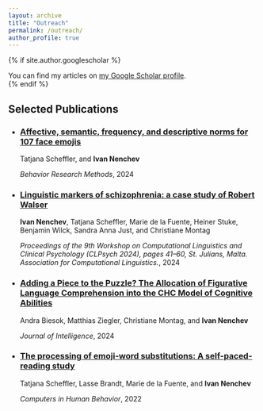 ```yaml
---
layout: archive
title: "Outreach"
permalink: /outreach/
author_profile: true
---
```


{% if site.author.googlescholar %}
  <div class="wordwrap">You can find my articles on <a href="https://scholar.google.com/citations?hl=en&user=kjmxxD0AAAAJ">my Google Scholar profile</a>.</div>
{% endif %}


<h2>Selected Publications</h2>
<ul>
  <li>
    <h3><a href="https://link.springer.com/article/10.3758/s13428-024-02444-x">Affective, semantic, frequency, and descriptive norms for 107 face emojis</a></h3>
    <p>Tatjana Scheffler, and <strong>Ivan Nenchev</strong></p>
    <p><em>Behavior Research Methods</em>, 2024</p>
  </li>
  <li>
    <h3><a href="https://aclanthology.org/2024.clpsych-1.4/">Linguistic markers of schizophrenia: a case study of Robert Walser</a></h3>
    <p><strong>Ivan Nenchev</strong>, Tatjana Scheffler, Marie de la Fuente, Heiner Stuke, Benjamin Wilck, Sandra Anna Just, and Christiane Montag</p>
    <p><em>Proceedings of the 9th Workshop on Computational Linguistics and Clinical Psychology (CLPsych 2024), pages 41–60, St. Julians, Malta. Association for Computational Linguistics.</em>, 2024</p>
  </li>
  <li>
    <h3><a href="https://www.mdpi.com/2079-3200/12/3/29">Adding a Piece to the Puzzle? The Allocation of Figurative Language Comprehension into the CHC Model of Cognitive Abilities</a></h3>
    <p>Andra Biesok, Matthias Ziegler, Christiane Montag, and <strong>Ivan Nenchev</strong></p>
    <p><em>Journal of Intelligence</em>, 2024</p>
  </li>
  <li>
    <h3><a href="https://www.sciencedirect.com/science/article/pii/S074756322100399X">The processing of emoji-word substitutions: A self-paced-reading study</a></h3>
    <p>Tatjana Scheffler, Lasse Brandt, Marie de la Fuente, and <strong>Ivan Nenchev</strong></p>
    <p><em>Computers in Human Behavior</em>, 2022</p>
  </li>
  
</ul>

